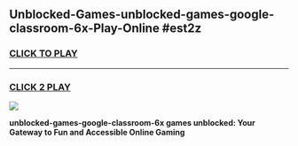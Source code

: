 
## Unblocked-Games-unblocked-games-google-classroom-6x-Play-Online #est2z
<h3>
<a href="https://news.freeplayer.one?title=unblocked-games-google-classroom-6x&ref=3">CLICK TO PLAY</a></h3>
<hr>

<h3>
<a href="https://news.freeplayer.one?title=unblocked-games-google-classroom-6x&ref=3">CLICK 2 PLAY</a>
  
</h3>

<a href="https://news.freeplayer.one?title=unblocked-games-google-classroom-6x&ref=3"><img src="https://clearcache.store/games.png"></a>


**unblocked-games-google-classroom-6x games unblocked: Your Gateway to Fun and Accessible Online Gaming**
